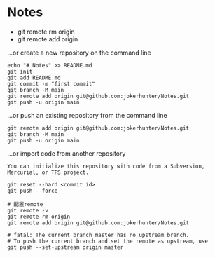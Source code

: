 # Notes

- git remote rm origin
- git remote add origin <repo url>

…or create a new repository on the command line

```shell
echo "# Notes" >> README.md
git init
git add README.md
git commit -m "first commit"
git branch -M main
git remote add origin git@github.com:jokerhunter/Notes.git
git push -u origin main
```

…or push an existing repository from the command line
```shell
git remote add origin git@github.com:jokerhunter/Notes.git
git branch -M main
git push -u origin main
```
…or import code from another repository
```shell
You can initialize this repository with code from a Subversion, Mercurial, or TFS project.
```





```shell
git reset --hard <commit id>
git push --force

# 配置remote
git remote -v
git remote rm origin
git remote add origin git@github.com:jokerhunter/Notes.git

# fatal: The current branch master has no upstream branch.
# To push the current branch and set the remote as upstream, use
git push --set-upstream origin master
```

